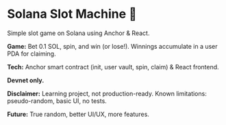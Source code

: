 # Solana Slot Machine 🎰

Simple slot game on Solana using Anchor & React.

**Game:** Bet 0.1 SOL, spin, and win (or lose!). Winnings accumulate in a user PDA for claiming.

**Tech:** Anchor smart contract (init, user vault, spin, claim) & React frontend.

**Devnet only.**

**Disclaimer:** Learning project, not production-ready. Known limitations: pseudo-random, basic UI, no tests.

**Future:** True random, better UI/UX, more features.
